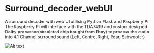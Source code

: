# Surround_decoder_webUI
A surround decoder with web UI utilising Python Flask and Raspberry Pi
The Raspberry Pi will interface with the TDA7439 and custom designed Dolby processor(obsoleted chip bought from Ebay) to process the audio into 4.1 Channel surround sound (Left, Centre, Right, Rear, Subwoofer)

![Alt text](/hinata9276/Surround_decoder_webUI/Slide1.png "Overall diagram of the system")
